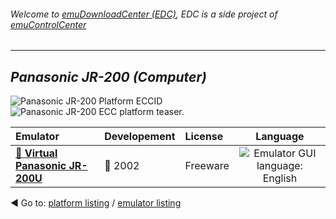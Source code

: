 ###### Welcome to [emuDownloadCenter (EDC)](https://github.com/PhoenixInteractiveNL/emuDownloadCenter/wiki/), EDC is a side project of [emuControlCenter](https://github.com/PhoenixInteractiveNL/emuControlCenter/wiki/)
***
## _Panasonic JR-200 (Computer)_
![](https://raw.githubusercontent.com/wiki/PhoenixInteractiveNL/emuDownloadCenter/images_platform/ecc_jr200_cell.png "Panasonic JR-200 Platform ECCID")
![](https://raw.githubusercontent.com/wiki/PhoenixInteractiveNL/emuDownloadCenter/images_platform/ecc_jr200_teaser.png "Panasonic JR-200 ECC platform teaser.")

| Emulator | Developement | License | Language |
|:---------|:-------------|:--------|:--------:|
| [:file_folder: **Virtual Panasonic JR-200U**](https://github.com/PhoenixInteractiveNL/emuDownloadCenter/wiki/Emulator-virtpanajr#menu) | :red_circle: 2002 | Freeware | ![](https://raw.githubusercontent.com/wiki/PhoenixInteractiveNL/emuDownloadCenter/images_flags/icon_flag_EN_24.png "Emulator GUI language: English") |

:arrow_backward: Go to: [platform listing](https://github.com/PhoenixInteractiveNL/emuDownloadCenter/wiki/EDC-Platform-List) / [emulator listing](https://github.com/PhoenixInteractiveNL/emuDownloadCenter/wiki/EDC-Emulator-List)
